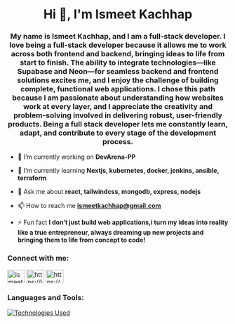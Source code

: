 <h1 align="center">Hi 👋, I'm Ismeet Kachhap</h1>
<h3 align="center">My name is Ismeet Kachhap, and I am a full-stack developer. I love being a full-stack developer because it allows me to work across both frontend and backend, bringing ideas to life from start to finish. The ability to integrate technologies—like Supabase and Neon—for seamless backend and frontend solutions excites me, and I enjoy the challenge of building complete, functional web applications. I chose this path because I am passionate about understanding how websites work at every layer, and I appreciate the creativity and problem-solving involved in delivering robust, user-friendly products. Being a full stack developer lets me constantly learn, adapt, and contribute to every stage of the development process.</h3>

- 🔭 I’m currently working on **DevArena-PP**

- 🌱 I’m currently learning **Nextjs, kubernetes, docker, jenkins, ansible, terraform**

- 💬 Ask me about **react, tailwindcss, mongodb, express, nodejs**

- 📫 How to reach me **ismeetkachhap@gmail.com**

- ⚡ Fun fact **I don’t just build web applications,i turn my ideas into reality like a true entrepreneur, always dreaming up new projects and bringing them to life from concept to code!**

<h3 align="left">Connect with me:</h3>
<p align="left">
<a href="https://twitter.com/ismeetkachhap" target="blank"><img align="center" alt="ismeetkachhap" height="30" width="40" /></a>
<a href="https://in.linkedin.com/in/ismeetkachhap" target="blank"><img align="center" alt="https://in.linkedin.com/in/ismeetkachhap" height="30" width="40" /></a>
<a href="https://www.youtube.com/@ismeetxd" target="blank"><img align="center" alt="https://www.youtube.com/@ismeetxd" height="30" width="40" /></a>
</p>

<h3 align="left">Languages and Tools:</h3>

[![Technologies Used](https://skillicons.dev/icons?i=bun,pnpm,nextjs,ts,redis,stackoverflow,supabase,sentry,vite,react,tailwind,heroku,js,jenkins,kafka,kubernetes,linkedin,linux,postman,prisma,py,materialui,mongodb,mysql,neovim,netlify,nextjs,notion,npm,postgres,vercel,arch,bash,discord,docker,express,firebase,figma,gcp,git,github,grafana,graphql)](https://skillicons.dev)

